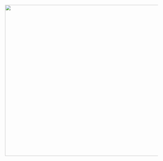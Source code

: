 <p align="center">
  <img src="https://i.ibb.co/Qjj7Tz6/NEED-A-COPYWRITER.png" alt="" width="1020px" height="500px" />
</p>
